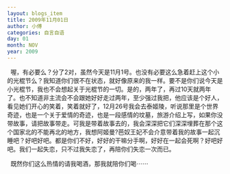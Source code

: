 ```yaml
---
layout: blogs_item
title: 2009年11月01日
author: 小傅
categories: 自言自语
day: 01
month: NOV
year: 2009
---
```




&nbsp;
喔，有必要么？分了2对，虽然今天是11月1号。也没有必要这么急着赶上这个小的光棍节么？我知道你们很不在状态，就好像原来的我一样。要不是你们说今天是小光棍节，我也不会想起关于光棍节的一切。是的，两年了，再过10天就两年了。也不知道非主流会不会跟她好好走过两年，至少强过我把，他应该是个好人，看见她们开心的笑着，笑着就好了，12月26号我会去泰姬陵，听说那里是个世界奇迹，也是一个关于爱情的奇迹，也是一段感情的坟墓，旅游介绍上写，如果你没带故事，请把故事带走。可我是带着故事去的，我会深深把它们深深埋葬在那个这个国家北的不能再北的地方，我想阿姬曼?芭奴王妃不会介意带着我的故事一起沉睡吧？好吧好吧。都是你们不好，好好的干嘛分手啊，好好在一起会死啊？好吧好吧。我们一起失恋，只不过我失恋了，再陪你们失恋一次而已。

&nbsp;
既然你们这么热情的请我喝酒，那我就陪你们喝⋯⋯&nbsp;


